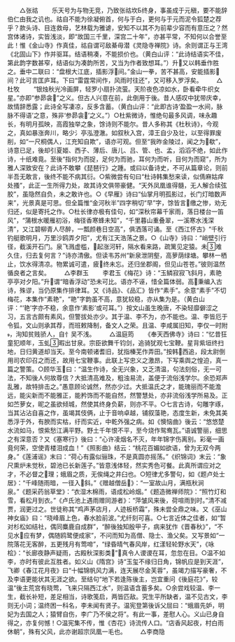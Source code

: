 <!-- { "loadSidebar": true } -->
　　△张祜
　　乐天号为与物无竞，乃致张祜坎Б终身，事虽成于元稹，要不能辞伯仁由我之讥也。祜自不能为徐凝俯首，何与于白，更何与于元而泥令狐楚之荐乎？款头诗、目连救母，艺林载为雅谑，安知不以其不为前辈少容而有意压之？然宫体诸诗，实皆浅淡，即“故国三千里，深宫二十年”，亦甚平常，不知何以合誉至此！惟《金山寺》作真佳，祜自谓可敌綦毋潜《灵隐寺禅院》诗。余则谓正与王湾《北固山下》作并驱耳。结语稍凑，不能损价也。（黄白山评：“此诗结语实不佳，第此韵字数甚窄，结语似为凑韵所苦，又当为作者致想耳。”）升又以韩垂作胜之。垂中二联曰：“盘根大江底，插影浮间。”金山一拳，苦不甚高，安能插影间？此可言匡庐耳。下曰“雷霆常间作，风雨时往还”，又可移入罗浮矣。
　　△杜牧
　　“银烛秋光冷画屏，轻罗小扇扑流萤。天阶夜色凉如水，卧看牵牛织女星。”亦即“参昴衾”之义。但古人兴意在前，此倒用于後。昔人感叹中犹带庆幸，故情辞悉露；此诗全写凄凉，反多含蓄。（黄白山评：“此即古诗‘盈盈一水间，脉脉不得语’之意，殊非‘参昴衾’之义。”）○杜紫微诗，惟绝句最多风调，味永趣长，有明月孤映，高霞独举之象，馀诗则不能尔。昔人多称其《杜秋诗》，今观之，真如暴涨奔川，略少氵亭泓澄澈。如叙秋入宫，漳王自少及壮，以至得罪废削，如“一尺桐偶人，江充知自欺”，语亦可观。但至“我昨金陵过，闻之为欷”，诗意已足，後却引夏姬、西子、薄后、唐儿、吕、管、也、孟，滔滔不绝，如此作诗，十纸难竟。至後“指何为而捉，足何为而驰，耳何为而听，目何为而窥”，所为雅人深致安在？此诗不敢攀《琵琶行》之踵。或曰以备诗史，不可从篇章论，则前半吾无敢言，後终不能不病其衍。○紫微尝有句曰“杜诗韩集愁来读，似倩麻姑痒处搔”，此正一生所得力处，故其诗文俱带豪健。“天外凤凰谁得髓，无人解合续弦胶”，虽隐然自负，未之敢许也。○《早雁》诗曰“仙掌月明孤影过，长门灯暗数声来”，光景真是可思。但全篇惟“金河秋半”四字稍切“早”字，馀皆言缴之惨，劝无归还，似是寄托之作。○杜长律亦极有佳句，如“深秋帘幕千家雨，落日楼台一笛风”，“蒲根水暖雁初浴，梅径香寒蜂未知”，“千里暮山重叠翠，一溪寒水浅深清”，又江碧柳青人尽醉，一瓢颜巷日空高”，俱洒落可诵。至《西江怀古》“千秋钓艇歌明月，万里沙鸥弄夕阳”，尤有江天浩荡之景。○《山寺》诗曰：“峭壁引行径，截溪开石门。泉飞溅虚槛，起涨河轩，隔水看来路，疏篱见定猿。未难久住，归去复何言？”诗亦清傲。但读韦苏州“新泉泄阴壑，高萝荫绿塘。攀林一栖止，饮水得清凉。物累诚可遣，疲终未忘。还归坐郡阁，但见山苍苍。”彼则温然循良者之言矣。
　　△李群玉
　　李君玉《梅花》诗：“玉鳞寂寂飞斜月，素艳亭亭对夕阳。”升谓“暗香浮动”恐未可比。语亦不诬，惜全篇体弱。高秉编入古诗，殊谬，当仍原集作排律耳。又《诗品》、《品汇》皆作“素手”。余意“素手”不切梅花，本集作“素艳”，“艳”字韵虽不高，意犹较稳，亦从集为是。（黄白山评：“‘艳’字亦不稳，余意作‘素影’或可耳。”）按文山虽生晚唐，不染轻靡僻涩之习，五言古颇有素风，但警拔处亦少。其于温、李不为，亦不能也。温、李皆厄于令狐，文山则承其荐，而班敕降制，备文人之荣。且温、李咸属旧知，李仅一时附，洵知贫贱骄人，自忄吴不浅。
　　△温庭筠
　　《奉天西佛寺》诗曰：“忆昔狂童犯顺年，玉虬暇出甘泉。宗臣欲舞千钧剑，追骑犹观七宝鞭。星背紫垣终扫地，日归黄道却当天。至今南顿诸耆旧，犹指榛芜作弄田。”按韩西追，段太尉倒用司农印召之而还，故用七宝鞭事。此联上写忠义之激昂，下写乘舆之惶迫，真一篇之警策。○顾华玉曰：“温生作诗，全无兴象，又乏清温，句法刻俗，无一可法，不知後人何故尊信？大抵清高难及，粗浊易流，盖便于流俗浅学尔。余恐郑声乱雅，故特排击之。”愚意顾论诚然，然亦少过。大抵温氏之才，能瑰丽而不能澹远，能尖新而不能雅正，能矜饰而不能自然，然警慧处，亦非流俗浅学所易及。正如苎萝女，昵之虽欲倾城，然使其终身负薪，则亦不平。○七言古诗，句雕字琢，当其沾沾自喜之作，虽竭其伎俩，止于音响卓越，铺叙藻艳，态度生新，未免其美悉浮于外，有腴而实枯，纡而实近，中乾外强之病。如《懊恼曲》後云：“悠悠楚水流如马，恨紫愁江满平野。野土千年恨不平，至今烧作鸳鸯瓦。”语诚警丽，细思之有深意否？又《塞寒行》後曰：“心许凌烟名不灭，年年锦字伤离别。彩毫一画竟何荣，空使青楼泪成血！”《照影曲》结云：“桃花百媚如欲语，曾为无双今两身。”《莲浦谣》末曰：“荷心有露似骊珠，不是真圆亦摇荡。”《织锦词》末云：“象尺熏炉未觉秋，碧池已长新莲子。”皆意浅体轻，然实秀色可餐。此真所谓应对之才，不必督之理；蛾眉之质，无俟绳之井臼也。○短律尤多警句，如《题卢处士居》：“千峰随雨暗，一径入斜。”《赠越僧岳》：“一室故山月，满瓶秋涧泉。”《题采药翁草堂》：“衣湿木棉雨，语成松岭烟。”《题造微禅师院》：“照竹灯和雪，看松月到衣。”《卢氏池上遇雨赠同游者》：“萍皱风来後，荷喧雨到时。”清不减贾，润更过之。世徒称其“鸡声茅店月，人迹板桥霜”，殊未尝全鼎之味。又《巫山神女庙》曰：“晓峰眉上色，春水脸前波。”尤纤刻可喜。○七言近体之佳者，如“暂对杉松如结社，偶同麋鹿自成群”，“醉後独知殷甲子，病来犹作《晋春秋》”，“不见水应有梦，偶随鸥鹭便成家”，不问而知为高僧、隐士、渔父矣。又写景如“一院落花无客醉，五更残月有莺啼”，“绿昏晴气春风岸，红漾轻轮野水天”，《咏桧》：“长廊夜静声疑雨，古殿秋深影类”，真令人谡谡在耳，忽忽在目。○温不如李，亦时有彼此互胜者。如义山《隋宫》诗“玉玺不缘归日角，锦帆应是到天涯”，飞卿《春江花月夜》曰“十幅锦帆风力满，连天展尽金芙蓉”，虽竭力描写豪奢，不及李语更能状其无涯之欲。至结句“地下若逢陈後主，岂宜重问《後庭花》”，较温“後主荒宫有晓莺，飞来只隔西江水”，则温语含蓄多矣。○余尝戏较温、李一生，截长补短，差足相当，诗歌笺启，两皆匹敌。究生平所缺者，温不见古文，李则无小词；温终困一科名，李未闻有贤子。温宪登第後诉父屈曰：“蛾眉先妒，明妃为去国之人；猿臂自伤，李广乃不侯之将”。有此一事，差慰人心。义山已身自得之，亦复何憾！○温宪集不传，惟《杏花》诗流传人口。“店香风起夜，村白雨休朝”，殊有父风，此亦谢超宗凤凰一毛也。
　　△李商隐

